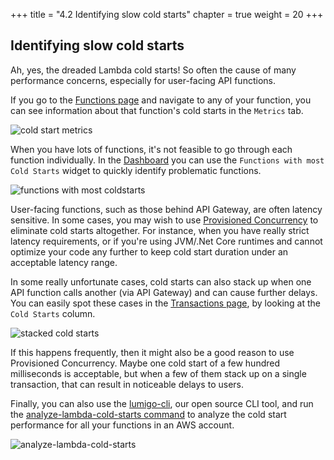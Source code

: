 +++
title = "4.2 Identifying slow cold starts"
chapter = true
weight = 20
+++

## Identifying slow cold starts

Ah, yes, the dreaded Lambda cold starts! So often the cause of many performance concerns, especially for user-facing API functions.

If you go to the [Functions page](https://platform.lumigo.io/functions) and navigate to any of your function, you can see information about that function's cold starts in the `Metrics` tab.

![cold start metrics](/images/mod04-lumigo-cold-start-metrics.png)

When you have lots of functions, it's not feasible to go through each function individually. In the [Dashboard](https://platform.lumigo.io/dashboard) you can use the `Functions with most Cold Starts` widget to quickly identify problematic functions.

![functions with most coldstarts](/images/mod04-lumigo-dashboard-cold-starts.png)

User-facing functions, such as those behind API Gateway, are often latency sensitive. In some cases, you may wish to use [Provisioned Concurrency](https://lumigo.io/blog/provisioned-concurrency-the-end-of-cold-starts/) to eliminate cold starts altogether. For instance, when you have really strict latency requirements, or if you're using JVM/.Net Core runtimes and cannot optimize your code any further to keep cold start duration under an acceptable latency range.

In some really unfortunate cases, cold starts can also stack up when one API function calls another (via API Gateway) and can cause further delays. You can easily spot these cases in the [Transactions page](https://platform.lumigo.io/transactions), by looking at the `Cold Starts` column.

![stacked cold starts](/images/mod04-lumigo-transaction-cold-starts.png)

If this happens frequently, then it might also be a good reason to use Provisioned Concurrency. Maybe one cold start of a few hundred milliseconds is acceptable, but when a few of them stack up on a single transaction, that can result in noticeable delays to users.

Finally, you can also use the [lumigo-cli](https://www.npmjs.com/package/lumigo-cli), our open source CLI tool, and run the [analyze-lambda-cold-starts command](https://www.npmjs.com/package/lumigo-cli#lumigo-cli-analyze-lambda-cold-starts) to analyze the cold start performance for all your functions in an AWS account.

![analyze-lambda-cold-starts](/images/mod04-lumigo-cli-analyze-cold-starts.png)
